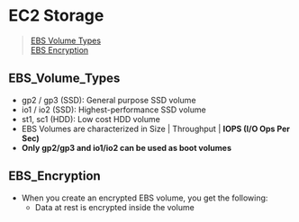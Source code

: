 # EC2 Storage
> [EBS Volume Types](#EBS_Volume_Types)  
> [EBS Encryption](#EBS_Encryption)  


## EBS_Volume_Types
- gp2 / gp3 (SSD): General purpose SSD volume
- io1 / io2 (SSD): Highest-performance SSD volume
- st1, sc1 (HDD): Low cost HDD volume
- EBS Volumes are characterized in Size | Throughput | **IOPS (I/O Ops Per Sec)**
- **Only gp2/gp3 and io1/io2 can be used as boot volumes**

## EBS_Encryption
- When you create an encrypted EBS volume, you get the following:
    - Data at rest is encrypted inside the volume